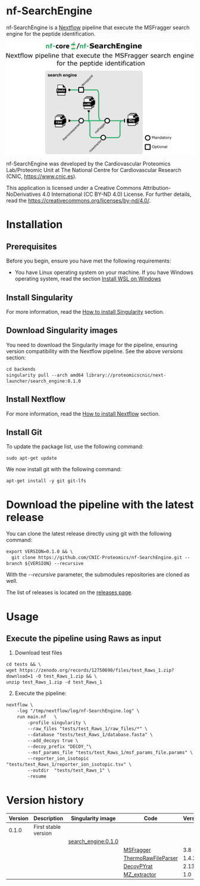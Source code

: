 # nf-SearchEngine

nf-SearchEngine is a [Nextflow](https://www.nextflow.io/) pipeline that execute the MSFragger search engine for the peptide identification.

![Workflow schema](docs/images/pipeline.png)

nf-SearchEngine was developed by the Cardiovascular Proteomics Lab/Proteomic Unit at The National Centre for Cardiovascular Research (CNIC, https://www.cnic.es).

This application is licensed under a Creative Commons Attribution-NoDerivatives 4.0 International (CC BY-ND 4.0) License. For further details, read the https://creativecommons.org/licenses/by-nd/4.0/.

# Installation

## Prerequisites
Before you begin, ensure you have met the following requirements:

- You have Linux operating system on your machine. If you have Windows operating system, read the section [Install WSL on Windows](docs/WSL.md)

## Install Singularity

For more information, read the [How to install Singularity](docs/SingularityCE.md) section.

## Download Singularity images

You need to download the Singularity image for the pipeline, ensuring version compatibility with the Nextflow pipeline. See the above *versions* section:
```
cd backends
singularity pull --arch amd64 library://proteomicscnic/next-launcher/search_engine:0.1.0
```

## Install Nextflow

For more information, read the [How to install Nextflow](docs/Nextflow.md) section.

## Install Git

To update the package list, use the following command:
```
sudo apt-get update
```

We now install git with the following command:
```
apt-get install -y git git-lfs
```

# Download the pipeline with the latest release

You can clone the latest release directly using git with the following command:
```
export VERSION=0.1.0 && \
  git clone https://github.com/CNIC-Proteomics/nf-SearchEngine.git --branch ${VERSION} --recursive
```
With the *--recursive* parameter, the submodules repositories are cloned as well.

The list of releases is located on the [releases page](https://github.com/CNIC-Proteomics/nf-SearchEngine/releases).


# Usage

## Execute the pipeline using Raws as input


1. Download test files
```
cd tests && \
wget https://zenodo.org/records/12750690/files/test_Raws_1.zip?download=1 -O test_Raws_1.zip && \
unzip test_Raws_1.zip -d test_Raws_1
```

2. Execute the pipeline:
```
nextflow \
    -log "/tmp/nextflow/log/nf-SearchEngine.log" \
    run main.nf   \
        -profile singularity \
        --raw_files "tests/test_Raws_1/raw_files/*" \
        --database "tests/test_Raws_1/database.fasta" \
        --add_decoys true \
        --decoy_prefix "DECOY_"\
        --msf_params_file "tests/test_Raws_1/msf_params_file.params" \
        --reporter_ion_isotopic "tests/test_Raws_1/reporter_ion_isotopic.tsv" \
        --outdir  "tests/test_Raws_1" \
        -resume
```

<!-- 
```
nextflow \
    -log "/tmp/nextflow/log/nf-search-engine.log" \
    run main.nf   \
        -profile singularity \
        --raw_files "/mnt/tierra/U_Proteomica/UNIDAD/Softwares/jmrodriguezc/nf-SearchEngine/tests/test1/inputs/raw_files/*" \
        --database "/mnt/tierra/U_Proteomica/UNIDAD/Softwares/jmrodriguezc/nf-SearchEngine/tests/test1/inputs/database.fasta" \
        --add_decoys true \
        --decoy_prefix "DECOY_" \
        --msf_params_file "/mnt/tierra/U_Proteomica/UNIDAD/Softwares/jmrodriguezc/nf-SearchEngine/tests/test1/inputs/msf_params_file.params" \
        --reporter_ion_isotopic "/mnt/tierra/U_Proteomica/UNIDAD/Softwares/jmrodriguezc/nf-SearchEngine/tests/test1/inputs/reporter_ion_isotopic.tsv" \
        --outdir  "/mnt/tierra/U_Proteomica/UNIDAD/Softwares/jmrodriguezc/nf-SearchEngine/tests/test1" \
        -resume
```
 -->


# Version history

| Version | Description                  | Singularity image                                                                            			| Code                                                                     | Version |
|---------|------------------------------|----------------------------------------------------------------------------------------------------|--------------------------------------------------------------------------|---------|
| 0.1.0   | First stable version         |                                                                                              			|                                                                          |         |
|         |                              | [search_engine:0.1.0](https://cloud.sylabs.io/library/proteomicscnic/next-launcher/search_engine)	|                                                                          |         |
|         |                              |                                                                                              			| [MSFragger](https://msfragger.nesvilab.org)                              | 3.8     |
|         |                              |                                                                                              			| [ThermoRawFileParser](https://github.com/compomics/ThermoRawFileParser)  | 1.4.2   |
|         |                              |                                                                                              			| [DecoyPYrat](https://www.sanger.ac.uk/tool/decoypyrat/)							 		 | 2.13    |
|         |                              |                                                                                              			| [MZ_extractor](https://github.com/CNIC-Proteomics/mz_extractor)			 		 | 1.0	   |

